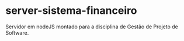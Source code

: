 # server-sistema-financeiro

Servidor em nodeJS montado para a disciplina de Gestão de Projeto de Software.
